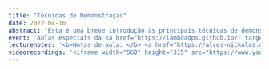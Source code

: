 ```yaml
---
title: "Técnicas de Demonstração"
date: 2022-04-16
abstract: "Esta é uma breve introdução às principais técnicas de demonstrações matemáticas para estudantes de Física. É recomendada uma exposição prévia a alguns assuntos de Cálculo (como a definição formal de limite), mas tem o objetivo de ser tão autocontido quanto possível. A princípio serão estudadas, por meio de exemplos utilizando números inteiros, as técnicas de prova direta, por absurdo, por contrapositiva e por indução, além de alguns símbolos comuns em demonstrações matemáticas. A seguir, algumas destas técnicas serão utilizadas para mostrar como os procedimentos usuais de cálculo de limites se relacionam com a definição formal."
event: 'Aulas especiais da <a href="https://lambdadps.github.io/" target="_blank">Dead Physicists Society</a>'
lecturenotes: '<b>Notas de aula: </b> <a href="https://alves-nickolas.github.io/pdf/T%C3%A9cnicas_de_Demonstra%C3%A7%C3%A3o.pdf" target="_blank">disponíveis aqui</a>'
videorecordings: '<iframe width="560" height="315" src="https://www.youtube.com/embed/videoseries?si=W78ddnMZchpp92oj&amp;list=PLUtepDnpw2tNwGf5waaIHTmUAoedAqRpD" title="YouTube video player" frameborder="0" allow="accelerometer; autoplay; clipboard-write; encrypted-media; gyroscope; picture-in-picture; web-share" referrerpolicy="strict-origin-when-cross-origin" allowfullscreen></iframe>'
---
```

